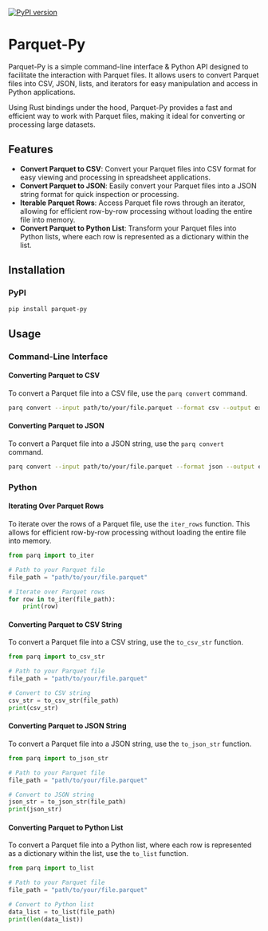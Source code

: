 [![PyPI version](https://badge.fury.io/py/parquet-py.svg)](https://badge.fury.io/py/parquet-py)

# Parquet-Py

Parquet-Py is a simple command-line interface & Python API designed to facilitate the interaction with Parquet files. It allows users to convert Parquet files into CSV, JSON, lists, and iterators for easy manipulation and access in Python applications.

Using Rust bindings under the hood, Parquet-Py provides a fast and efficient way to work with Parquet files, making it ideal for converting or processing large datasets.

## Features

- **Convert Parquet to CSV**: Convert your Parquet files into CSV format for easy viewing and processing in spreadsheet applications.
- **Convert Parquet to JSON**: Easily convert your Parquet files into a JSON string format for quick inspection or processing.
- **Iterable Parquet Rows**: Access Parquet file rows through an iterator, allowing for efficient row-by-row processing without loading the entire file into memory.
- **Convert Parquet to Python List**: Transform your Parquet files into Python lists, where each row is represented as a dictionary within the list.

## Installation

### PyPI
`pip install parquet-py`

## Usage
### Command-Line Interface

#### Converting Parquet to CSV

To convert a Parquet file into a CSV file, use the `parq convert` command.

```bash
parq convert --input path/to/your/file.parquet --format csv --output example.csv
```

#### Converting Parquet to JSON

To convert a Parquet file into a JSON string, use the `parq convert` command.

```bash
parq convert --input path/to/your/file.parquet --format json --output example.json
```


### Python

#### Iterating Over Parquet Rows

To iterate over the rows of a Parquet file, use the `iter_rows` function. This allows for efficient row-by-row processing without loading the entire file into memory.

```python
from parq import to_iter

# Path to your Parquet file
file_path = "path/to/your/file.parquet"

# Iterate over Parquet rows
for row in to_iter(file_path):
    print(row)
```

#### Converting Parquet to CSV String

To convert a Parquet file into a CSV string, use the `to_csv_str` function.

```python
from parq import to_csv_str

# Path to your Parquet file
file_path = "path/to/your/file.parquet"

# Convert to CSV string
csv_str = to_csv_str(file_path)
print(csv_str)
```

#### Converting Parquet to JSON String

To convert a Parquet file into a JSON string, use the `to_json_str` function.

```python
from parq import to_json_str

# Path to your Parquet file
file_path = "path/to/your/file.parquet"

# Convert to JSON string
json_str = to_json_str(file_path)
print(json_str)
```

#### Converting Parquet to Python List

To convert a Parquet file into a Python list, where each row is represented as a dictionary within the list, use the `to_list` function.

```python
from parq import to_list

# Path to your Parquet file
file_path = "path/to/your/file.parquet"

# Convert to Python list
data_list = to_list(file_path)
print(len(data_list))
```
